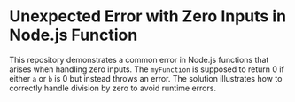 # Unexpected Error with Zero Inputs in Node.js Function

This repository demonstrates a common error in Node.js functions that arises when handling zero inputs.  The `myFunction` is supposed to return 0 if either `a` or `b` is 0 but instead throws an error. The solution illustrates how to correctly handle division by zero to avoid runtime errors.